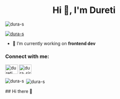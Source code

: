 <h1 align="center">Hi 👋, I'm Dureti</h1>


<p align="left"> <img src="https://komarev.com/ghpvc/?username=dura-s&label=Profile%20views&color=0e75b6&style=flat" alt="dura-s" /> </p>

<p align="left"> <a href="https://github.com/ryo-ma/github-profile-trophy"><img src="https://github-profile-trophy.vercel.app/?username=dura-s" alt="dura-s" /></a> </p>

- 🔭 I’m currently working on **frontend dev**

<h3 align="left">Connect with me:</h3>
<p align="left">
<a href="https://linkedin.com/in/dureti siraj" target="blank"><img align="center" src="https://raw.githubusercontent.com/rahuldkjain/github-profile-readme-generator/master/src/images/icons/Social/linked-in-alt.svg" alt="dureti siraj" height="30" width="40" /></a>
<a href="https://instagram.com/dura_siraj" target="blank"><img align="center" src="https://raw.githubusercontent.com/rahuldkjain/github-profile-readme-generator/master/src/images/icons/Social/instagram.svg" alt="dura_siraj" height="30" width="40" /></a>
</p>



<p><img align="left" src="https://github-readme-stats.vercel.app/api/top-langs?username=dura-s&show_icons=true&locale=en&layout=compact" alt="dura-s" /></p>

<p>&nbsp;<img align="center" src="https://github-readme-stats.vercel.app/api?username=dura-s&show_icons=true&locale=en" alt="dura-s" /></p>
## Hi there 👋

<!--
**dura-s/dura-s** is a ✨ _special_ ✨ repository because its `README.md` (this file) appears on your GitHub profile.

Here are some ideas to get you started:

- 🔭 I’m currently working on ...
- 🌱 I’m currently learning ...
- 👯 I’m looking to collaborate on ...
- 🤔 I’m looking for help with ...
- 💬 Ask me about ...
- 📫 How to reach me: ...
- 😄 Pronouns: ...
- ⚡ Fun fact: ...
-->
